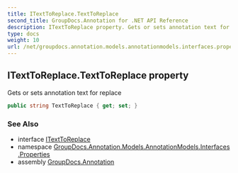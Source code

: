 ```yaml
---
title: ITextToReplace.TextToReplace
second_title: GroupDocs.Annotation for .NET API Reference
description: ITextToReplace property. Gets or sets annotation text for replace
type: docs
weight: 10
url: /net/groupdocs.annotation.models.annotationmodels.interfaces.properties/itexttoreplace/texttoreplace/
---
```

## ITextToReplace.TextToReplace property

Gets or sets annotation text for replace

```csharp
public string TextToReplace { get; set; }
```

### See Also

* interface [ITextToReplace](../)
* namespace [GroupDocs.Annotation.Models.AnnotationModels.Interfaces.Properties](../../itexttoreplace/)
* assembly [GroupDocs.Annotation](../../../)


